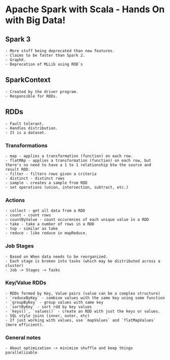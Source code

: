 # Apache Spark with Scala - Hands On with Big Data!

## Spark 3
    - More stuff being deprecated than new features.
    - Claims to be faster than Spark 2.
    - GraphX.
    - Deprecation of MLLib using RDD`s

## SparkContext
    - Created by the driver program.
    - Responsible for RDDs.
    
## RDDs
    - Fault tolerant.
    - Handles distribution.
    - It is a dataset.

### Transformations
    - map - applies a transformation (function) on each row.
    - flatMAp - applies a transformation (function) on each row, but there's no need to have a 1 to 1 relationship btw the source and result RDD.
    - filter - filters rows given a criteria
    - distinct - distinct rows
    - sample - creates a sample from RDD
    - set operations (union, intersection, subtract, etc.)
    
### Actions
    - collect - get all data from a RDD
    - count - count rows
    - countByValue - count occurences of each unique value in a RDD
    - take - take a number of rows in a RDD
    - top - similar as take
    - reduce - like reduce in mapReduce.

### Job Stages
    - Based on When data needs to be reorganized.
    - Each stage is broken into tasks (which may be distributed across a cluster)
    - Job -> Stages -> Tasks

### Key/Value RDDs
    - RDDs formed by Key, Value pairs (value can be a complex structure)
    - `reduceByKey` - combine values with the same key using some function
    - `groupByKey` - group values with same key
    - `sortByKey` - sort rdd by key values
    - `keys()`, `values()` - create an RDD with just the keys or values.
    - SQL style joins (inner, outer, etc)
    - If just working with values, use `mapValues` and `flatMapValues` (more efficient).

### General notes
    - About optimization -> minimize shuffle and keep things parallelizable
    
    
